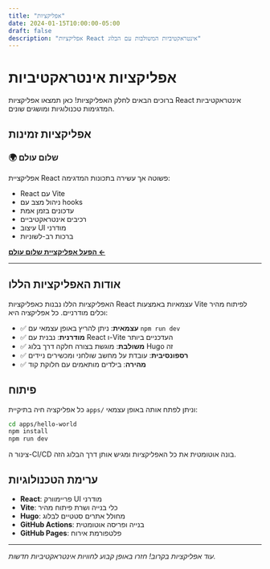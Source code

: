 ```yaml
---
title: "אפליקציות"
date: 2024-01-15T10:00:00-05:00
draft: false
description: "אפליקציות React אינטראקטיביות המשולבות עם הבלוג"
---
```


# אפליקציות אינטראקטיביות

ברוכים הבאים לחלק האפליקציות! כאן תמצאו אפליקציות React אינטראקטיביות המדגימות טכנולוגיות ומושגים שונים.

## אפליקציות זמינות

### 🌍 שלום עולם

אפליקציית React פשוטה אך עשירה בתכונות המדגימה:

- React עם Vite
- ניהול מצב עם hooks
- עדכונים בזמן אמת
- רכיבים אינטראקטיביים
- עיצוב UI מודרני
- ברכות רב-לשוניות

**[הפעל אפליקציית שלום עולם ←](/apps/hello-world/)**

---

## אודות האפליקציות הללו

האפליקציות הללו נבנות כאפליקציות React עצמאיות באמצעות Vite לפיתוח מהיר וכלים מודרניים. כל אפליקציה היא:

- ✅ **עצמאית**: ניתן להריץ באופן עצמאי עם `npm run dev`
- ✅ **מודרנית**: נבנית עם React ו-Vite העדכניים ביותר
- ✅ **משולבת**: מוגשת בצורה חלקה דרך בלוג Hugo זה
- ✅ **רספונסיבית**: עובדת על מחשב שולחני ומכשירים ניידים
- ✅ **מהירה**: בילדים מותאמים עם חלוקת קוד

## פיתוח

כל אפליקציה חיה בתיקיית `apps/` וניתן לפתח אותה באופן עצמאי:

```bash
cd apps/hello-world
npm install
npm run dev
```

צינור ה-CI/CD בונה אוטומטית את כל האפליקציות ומגיש אותן דרך הבלוג הזה.

## ערימת הטכנולוגיות

- **React**: פריימוורק UI מודרני
- **Vite**: כלי בנייה ושרת פיתוח מהיר
- **Hugo**: מחולל אתרים סטטיים לבלוג
- **GitHub Actions**: בנייה ופריסה אוטומטית
- **GitHub Pages**: פלטפורמת אירוח

---

*עוד אפליקציות בקרוב! חזרו באופן קבוע לחוויות אינטראקטיביות חדשות.* 